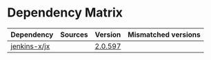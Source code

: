 # Dependency Matrix

Dependency | Sources | Version | Mismatched versions
---------- | ------- | ------- | -------------------
[jenkins-x/jx](https://github.com/jenkins-x/jx.git) |  | [2.0.597](https://github.com/jenkins-x/jx/releases/tag/v2.0.597) | 
